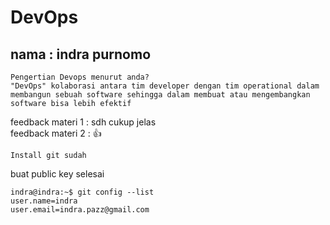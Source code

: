 # DevOps
 ## nama : indra purnomo

    Pengertian Devops menurut anda?
    "DevOps" kolaborasi antara tim developer dengan tim operational dalam membangun sebuah software sehingga dalam membuat atau mengembangkan software bisa lebih efektif

feedback materi 1 : sdh cukup jelas   
feedback materi 2 : 👍

    Install git sudah

buat public key selesai

    indra@indra:~$ git config --list
    user.name=indra
    user.email=indra.pazz@gmail.com

